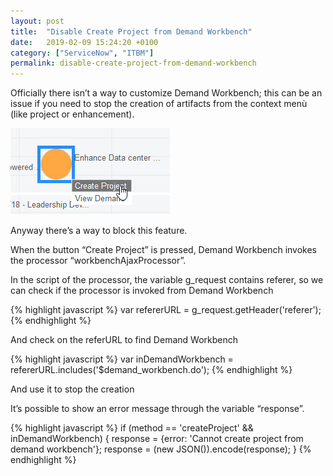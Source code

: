 ```yaml
---
layout: post
title:  "Disable Create Project from Demand Workbench"
date:   2019-02-09 15:24:20 +0100
category: ["ServiceNow", "ITBM"]
permalink: disable-create-project-from-demand-workbench
---
```

Officially there isn’t a way to customize Demand Workbench; this can be an issue if you need to stop the creation of artifacts from the context menù (like project or enhancement).

![Demand workbench screen create project context menù](/assets/dmn_workbench_create_project.png)

Anyway there’s a way to block this feature.

When the button “Create Project” is pressed, Demand Workbench invokes the processor “workbenchAjaxProcessor”.

In the script of the processor, the variable g_request contains referer, so we can check if the processor is invoked from Demand Workbench

{% highlight javascript %}
var refererURL = g_request.getHeader('referer');
{% endhighlight %}

And check on the referURL to find Demand Workbench

{% highlight javascript %}
var inDemandWorkbench = refererURL.includes('$demand_workbench.do');
{% endhighlight %}

And use it to stop the creation

It’s possible to show an error message through the variable “response”.

{% highlight javascript %}
if (method == 'createProject' && inDemandWorkbench) {
        response = {error: 'Cannot create project from demand workbench'};
        response = (new JSON()).encode(response);
}
{% endhighlight %}